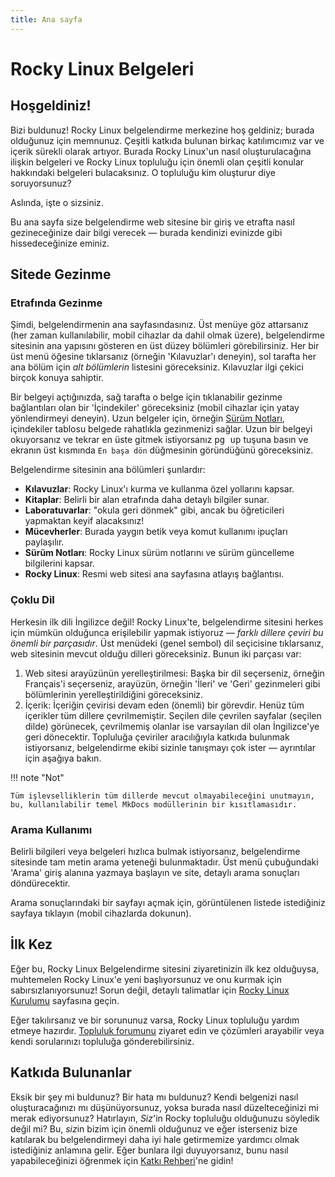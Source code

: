 ```yaml
---
title: Ana sayfa
---
```


# Rocky Linux Belgeleri

## Hoşgeldiniz!

Bizi buldunuz! Rocky Linux belgelendirme merkezine hoş geldiniz; burada olduğunuz için memnunuz. Çeşitli katkıda bulunan birkaç katılımcımız var ve içerik sürekli olarak artıyor. Burada Rocky Linux'un nasıl oluşturulacağına ilişkin belgeleri ve Rocky Linux topluluğu için önemli olan çeşitli konular hakkındaki belgeleri bulacaksınız. O topluluğu kim oluşturur diye soruyorsunuz?

Aslında, işte o sizsiniz.

Bu ana sayfa size belgelendirme web sitesine bir giriş ve etrafta nasıl gezineceğinize dair bilgi verecek — burada kendinizi evinizde gibi hissedeceğinize eminiz.

## Sitede Gezinme

### Etrafında Gezinme

Şimdi, belgelendirmenin ana sayfasındasınız. Üst menüye göz attarsanız (her zaman kullanılabilir, mobil cihazlar da dahil olmak üzere), belgelendirme sitesinin ana yapısını gösteren en üst düzey bölümleri görebilirsiniz. Her bir üst menü öğesine tıklarsanız (örneğin 'Kılavuzlar'ı deneyin), sol tarafta her ana bölüm için *alt bölümlerin* listesini göreceksiniz. Kılavuzlar ilgi çekici birçok konuya sahiptir.

Bir belgeyi açtığınızda, sağ tarafta o belge için tıklanabilir gezinme bağlantıları olan bir 'İçindekiler' göreceksiniz (mobil cihazlar için yatay yönlendirmeyi deneyin). Uzun belgeler için, örneğin [Sürüm Notları](release_notes/8_8.md), içindekiler tablosu belgede rahatlıkla gezinmenizi sağlar. Uzun bir belgeyi okuyorsanız ve tekrar en üste gitmek istiyorsanız <kbd>pg up</kbd> tuşuna basın ve ekranın üst kısmında `En başa dön` düğmesinin göründüğünü göreceksiniz.

Belgelendirme sitesinin ana bölümleri şunlardır:

* **Kılavuzlar**: Rocky Linux'ı kurma ve kullanma özel yollarını kapsar.
* **Kitaplar**: Belirli bir alan etrafında daha detaylı bilgiler sunar.
* **Laboratuvarlar**: "okula geri dönmek" gibi, ancak bu öğreticileri yapmaktan keyif alacaksınız!
* **Mücevherler**: Burada yaygın betik veya komut kullanımı ipuçları paylaşılır.
* **Sürüm Notları**: Rocky Linux sürüm notlarını ve sürüm güncelleme bilgilerini kapsar.
* **Rocky Linux**: Resmi web sitesi ana sayfasına atlayış bağlantısı.

### Çoklu Dil

Herkesin ilk dili İngilizce değil! Rocky Linux'te, belgelendirme sitesini herkes için mümkün olduğunca erişilebilir yapmak istiyoruz — *farklı dillere çeviri bu önemli bir parçasıdır*. Üst menüdeki (genel sembol) dil seçicisine tıklarsanız, web sitesinin mevcut olduğu dilleri göreceksiniz. Bunun iki parçası var:

1. Web sitesi arayüzünün yerelleştirilmesi: Başka bir dil seçerseniz, örneğin Français'i seçerseniz, arayüzün, örneğin 'İleri' ve 'Geri' gezinmeleri gibi bölümlerinin yerelleştirildiğini göreceksiniz.
1. İçerik: İçeriğin çevirisi devam eden (önemli) bir görevdir. Henüz tüm içerikler tüm dillere çevrilmemiştir. Seçilen dile çevrilen sayfalar (seçilen dilde) görünecek, çevrilmemiş olanlar ise varsayılan dil olan İngilizce'ye geri dönecektir. Topluluğa çeviriler aracılığıyla katkıda bulunmak istiyorsanız, belgelendirme ekibi sizinle tanışmayı çok ister — ayrıntılar için aşağıya bakın.

!!! note "Not"

    Tüm işlevselliklerin tüm dillerde mevcut olmayabileceğini unutmayın, bu, kullanılabilir temel MkDocs modüllerinin bir kısıtlamasıdır.

### Arama Kullanımı

Belirli bilgileri veya belgeleri hızlıca bulmak istiyorsanız, belgelendirme sitesinde tam metin arama yeteneği bulunmaktadır. Üst menü çubuğundaki 'Arama' giriş alanına yazmaya başlayın ve site, detaylı arama sonuçları döndürecektir.

Arama sonuçlarındaki bir sayfayı açmak için, görüntülenen listede istediğiniz sayfaya tıklayın (mobil cihazlarda dokunun).

## İlk Kez

Eğer bu, Rocky Linux Belgelendirme sitesini ziyaretinizin ilk kez olduğuysa, muhtemelen Rocky Linux'e yeni başlıyorsunuz ve onu kurmak için sabırsızlanıyorsunuz! Sorun değil, detaylı talimatlar için [Rocky Linux Kurulumu](guides/installation.md) sayfasına geçin.

Eğer takılırsanız ve bir sorununuz varsa, Rocky Linux topluluğu yardım etmeye hazırdır. [Topluluk forumunu](https://forums.rockylinux.org) ziyaret edin ve çözümleri arayabilir veya kendi sorularınızı topluluğa gönderebilirsiniz.

## Katkıda Bulunanlar

Eksik bir şey mi buldunuz? Bir hata mı buldunuz? Kendi belgenizi nasıl oluşturacağınızı mı düşünüyorsunuz, yoksa burada nasıl düzelteceğinizi mi merak ediyorsunuz? Hatırlayın, *Siz*'in Rocky topluluğu olduğunuzu söyledik değil mi? Bu, *siz*in bizim için önemli olduğunuz ve eğer isterseniz bize katılarak bu belgelendirmeyi daha iyi hale getirmemize yardımcı olmak istediğiniz anlamına gelir. Eğer bunlara ilgi duyuyorsanız, bunu nasıl yapabileceğinizi öğrenmek için [Katkı Rehberi](https://github.com/rocky-linux/documentation/blob/main/README.md)'ne gidin!
